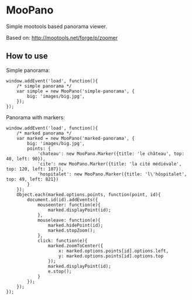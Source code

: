 MooPano
=======

Simple mootools based panorama viewer.

Based on: http://mootools.net/forge/p/zoomer


How to use
----------

Simple panorama:

    window.addEvent('load', function(){
        /* simple panorama */
        var simple = new MooPano('simple-panorama', {
            big: 'images/big.jpg',
        });
    });

Panorama with markers:

    window.addEvent('load', function(){
        /* marked panorama */
        var marked = new MooPano('marked-panorama', {
            big: 'images/big.jpg',
            points: {
                'chateau': new MooPano.Marker({title: 'le château', top: 40, left: 90}),
                'cite': new MooPano.Marker({title: 'la cité médiévale', top: 120, left: 107}),
                'hospitalet': new MooPano.Marker({title: 'l\'hôspitalet', top: 49, left: 821})
            }
        });
        Object.each(marked.options.points, function(point, id){
            document.id(id).addEvents({
                mouseenter: function(e){
                    marked.displayPoint(id);
                },
                mouseleave: function(e){
                    marked.hidePoint(id);
                    marked.stopZoom();
                },
                click: function(e){
                    marked.zoomToCenter({
                        x: marked.options.points[id].options.left,
                        y: marked.options.points[id].options.top
                    });
                    marked.displayPoint(id);
                    e.stop();
                } 
            });
        });
    });
